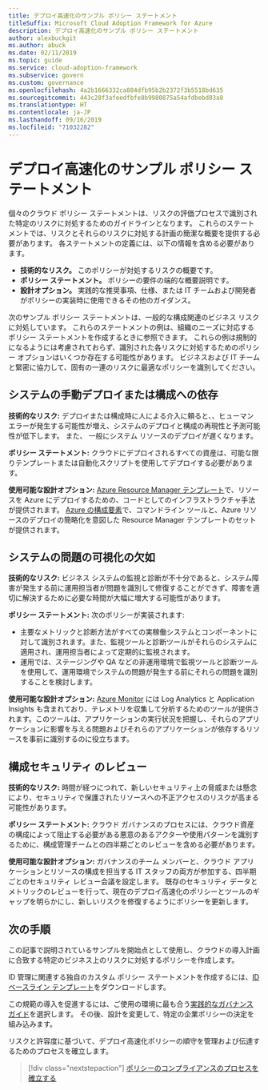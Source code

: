 ```yaml
---
title: デプロイ高速化のサンプル ポリシー ステートメント
titleSuffix: Microsoft Cloud Adoption Framework for Azure
description: デプロイ高速化のサンプル ポリシー ステートメント
author: alexbuckgit
ms.author: abuck
ms.date: 02/11/2019
ms.topic: guide
ms.service: cloud-adoption-framework
ms.subservice: govern
ms.custom: governance
ms.openlocfilehash: 4a2b1666332ca884dfb95b2b2372f3b5518bd635
ms.sourcegitcommit: 443c28f3afeedfbfe8b9980875a54afdbebd83a8
ms.translationtype: HT
ms.contentlocale: ja-JP
ms.lasthandoff: 09/16/2019
ms.locfileid: "71032282"
---
```

# <a name="deployment-acceleration-sample-policy-statements"></a>デプロイ高速化のサンプル ポリシー ステートメント

個々のクラウド ポリシー ステートメントは、リスクの評価プロセスで識別された特定のリスクに対処するためのガイドラインとなります。 これらのステートメントでは、リスクとそれらのリスクに対処する計画の簡潔な概要を提供する必要があります。 各ステートメントの定義には、以下の情報を含める必要があります。

- **技術的なリスク。** このポリシーが対処するリスクの概要です。
- **ポリシー ステートメント。** ポリシーの要件の端的な概要説明です。
- **設計オプション。** 実践的な推奨事項、仕様、または IT チームおよび開発者がポリシーの実装時に使用できるその他のガイダンス。

次のサンプル ポリシー ステートメントは、一般的な構成関連のビジネス リスクに対処しています。 これらのステートメントの例は、組織のニーズに対応するポリシー ステートメントを作成するときに参照できます。 これらの例は規制的になるようには考慮されておらず、識別された各リスクに対処するためのポリシー オプションはいくつか存在する可能性があります。 ビジネスおよび IT チームと緊密に協力して、固有の一連のリスクに最適なポリシーを識別してください。

## <a name="reliance-on-manual-deployment-or-configuration-of-systems"></a>システムの手動デプロイまたは構成への依存

**技術的なリスク:** デプロイまたは構成時に人による介入に頼ると、、ヒューマン エラーが発生する可能性が増え、システムのデプロイと構成の再現性と予測可能性が低下します。 また、 一般にシステム リソースのデプロイが遅くなります。

**ポリシー ステートメント:** クラウドにデプロイされるすべての資産は、可能な限りテンプレートまたは自動化スクリプトを使用してデプロイする必要があります。

**使用可能な設計オプション:** [Azure Resource Manager テンプレート](https://docs.microsoft.com/azure/azure-resource-manager/resource-group-overview#template-deployment)で、リソースを Azure にデプロイするための、コードとしてのインフラストラクチャ手法が提供されます。 [Azure の構成要素](https://github.com/mspnp/template-building-blocks/wiki)で、コマンドライン ツールと、Azure リソースのデプロイの簡略化を意図した Resource Manager テンプレートのセットが提供されます。

## <a name="lack-of-visibility-into-system-issues"></a>システムの問題の可視化の欠如

**技術的なリスク:** ビジネス システムの監視と診断が不十分であると、システム障害が発生する前に運用担当者が問題を識別して修復することができず、障害を適切に解決するために必要な時間が大幅に増大する可能性があります。

**ポリシー ステートメント:** 次のポリシーが実装されます:

- 主要なメトリックと診断方法がすべての実稼働システムとコンポーネントに対して識別されます。また、監視ツールと診断ツールがそれらのシステムに適用され、運用担当者によって定期的に監視されます。
- 運用では、ステージングや QA などの非運用環境で監視ツールと診断ツールを使用して、運用環境でシステムの問題が発生する前にそれらの問題を識別することを検討します。

**使用可能な設計オプション:** [Azure Monitor](https://docs.microsoft.com/azure/azure-monitor) には Log Analytics と Application Insights も含まれており、テレメトリを収集して分析するためのツールが提供されます。このツールは、アプリケーションの実行状況を把握し、それらのアプリケーションに影響を与える問題およびそれらのアプリケーションが依存するリソースを事前に識別するのに役立ちます。

## <a name="configuration-security-reviews"></a>構成セキュリティ のレビュー

**技術的なリスク:** 時間が経つにつれて、新しいセキュリティ上の脅威または懸念により、セキュリティで保護されたリソースへの不正アクセスのリスクが高まる可能性があります。

**ポリシー ステートメント:** クラウド ガバナンスのプロセスには、クラウド資産の構成によって阻止する必要がある悪意のあるアクターや使用パターンを識別するために、構成管理チームとの四半期ごとのレビューを含める必要があります。

**使用可能な設計オプション:** ガバナンスのチーム メンバーと、クラウド アプリケーションとリソースの構成を担当する IT スタッフの両方が参加する、四半期ごとのセキュリティ レビュー会議を設定します。 既存のセキュリティ データとメトリックのレビューを行って、現在のデプロイ高速化のポリシーとツールのギャップを明らかにし、新しいリスクを修復するようにポリシーを更新します。

## <a name="next-steps"></a>次の手順

この記事で説明されているサンプルを開始点として使用し、クラウドの導入計画に合致する特定のビジネス上のリスクに対処するポリシーを作成します。

ID 管理に関連する独自のカスタム ポリシー ステートメントを作成するには、[ID ベースライン テンプレート](./template.md)をダウンロードします。

この規範の導入を促進するには、ご使用の環境に最も合う[実践的なガバナンス ガイド](../guides/index.md)を選択します。 その後、設計を変更して、特定の企業ポリシーの決定を組み込みます。

リスクと許容度に基づいて、デプロイ高速化ポリシーの順守を管理および伝達するためのプロセスを確立します。

> [!div class="nextstepaction"]
> [ポリシーのコンプライアンスのプロセスを確立する](./compliance-processes.md)
